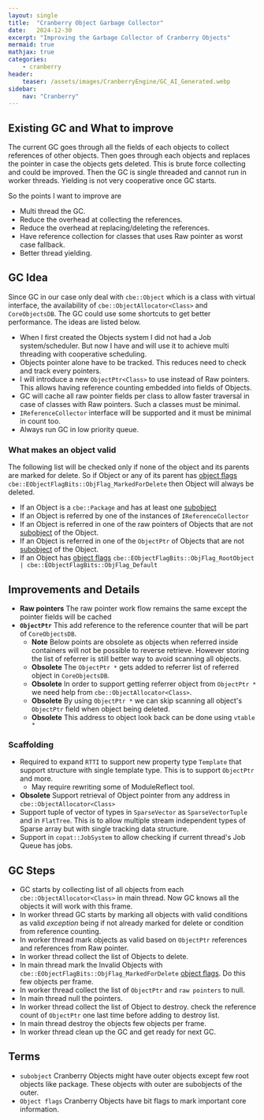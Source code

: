 ```yaml
---
layout: single
title:  "Cranberry Object Garbage Collector"
date:   2024-12-30
excerpt: "Improving the Garbage Collector of Cranberry Objects"
mermaid: true
mathjax: true
categories: 
    - cranberry
header:
    teaser: /assets/images/CranberryEngine/GC_AI_Generated.webp
sidebar:
    nav: "Cranberry"
---
```


## Existing GC and What to improve

The current GC goes through all the fields of each objects to collect references of other objects. Then goes through each objects and replaces the pointer in case the objects gets deleted.
This is brute force collecting and could be improved. Then the GC is single threaded and cannot run in worker threads. Yielding is not very cooperative once GC starts.

So the points I want to improve are

- Multi thread the GC.
- Reduce the overhead at collecting the references.
- Reduce the overhead at replacing/deleting the references.
- Have reference collection for classes that uses Raw pointer as worst case fallback.
- Better thread yielding.

## GC Idea

Since GC in our case only deal with `cbe::Object` which is a class with virtual interface, the availability of `cbe::ObjectAllocator<Class>` and `CoreObjectsDB`. The GC could use some shortcuts to get better performance. The ideas are listed below.

- When I first created the Objects system I did not had a Job system/scheduler. But now I have and will use it to achieve multi threading with cooperative scheduling.
- Objects pointer alone have to be tracked. This reduces need to check and track every pointers.
- I will introduce a new `ObjectPtr<Class>` to use instead of Raw pointers. This allows having reference counting embedded into fields of Objects.
- GC will cache all raw pointer fields per class to allow faster traversal in case of classes with Raw pointers. Such a classes must be minimal.
- `IReferenceCollector` interface will be supported and it must be minimal in count too.
- Always run GC in low priority queue.

### What makes an object valid

The following list will be checked only if none of the object and its parents are marked for delete. So if Object or any of its parent has [object flags] `cbe::EObjectFlagBits::ObjFlag_MarkedForDelete` then Object will always be deleted.

- If an Object is a `cbe::Package` and has at least one [subobject]
- If an Object is referred by one of the instances of `IReferenceCollector`
- If an Object is referred in one of the raw pointers of Objects that are not [subobject] of the Object.
- If an Object is referred in one of the `ObjectPtr` of Objects that are not [subobject] of the Object.
- If an Object has [object flags] `cbe::EObjectFlagBits::ObjFlag_RootObject | cbe::EObjectFlagBits::ObjFlag_Default`

## Improvements and Details

- **Raw pointers** The raw pointer work flow remains the same except the pointer fields will be cached
- **`ObjectPtr`** This add reference to the reference counter that will be part of `CoreObjectsDB`.
  - **Note** Below points are obsolete as objects when referred inside containers will not be possible to reverse retrieve. However storing the list of referrer is still better way to avoid scanning all objects.
  - **Obsolete** The `ObjectPtr *` gets added to referrer list of referred object in `CoreObjectsDB`.
  - **Obsolete** In order to support getting referrer object from `ObjectPtr *` we need help from `cbe::ObjectAllocator<Class>`.
  - **Obsolete** By using `ObjectPtr *` we can skip scanning all object's `ObjectPtr` field when object being deleted.
  - **Obsolete** This address to object look back can be done using `vtable *`

### Scaffolding

- Required to expand `RTTI` to support new property type `Template` that support structure with single template type. This is to support `ObjectPtr` and more.
  - May require rewriting some of ModuleReflect tool.
- **Obsolete** Support retrieval of Object pointer from any address in `cbe::ObjectAllocator<Class>`
- Support tuple of vector of types in `SparseVector` as `SparseVectorTuple` and in `FlatTree`. This is to allow multiple stream independent types of Sparse array but with single tracking data structure.
- Support in `copat::JobSystem` to allow checking if current thread's Job Queue has jobs.

## GC Steps

- GC starts by collecting list of all objects from each `cbe::ObjectAllocator<Class>` in main thread. Now GC knows all the objects it will work with this frame.
- In worker thread GC starts by marking all objects with valid conditions as valid *exception* being if not already marked for delete or condition from reference counting.
- In worker thread mark objects as valid based on `ObjectPtr` references and references from Raw pointer.
- In worker thread collect the list of Objects to delete.
- In main thread mark the Invalid Objects with `cbe::EObjectFlagBits::ObjFlag_MarkedForDelete` [object flags]. Do this few objects per frame.
- In worker thread collect the list of `ObjectPtr` and `raw pointers` to null.
- In main thread null the pointers.
- In worker thread collect the list of Object to destroy. check the reference count of `ObjectPtr` one last time before adding to destroy list.
- In main thread destroy the objects few objects per frame.
- In worker thread clean up the GC and get ready for next GC.

## Terms

- <a id="term-subobject">`subobject`</a> Cranberry Objects might have outer objects except few root objects like package. These objects with outer are subobjects of the outer.
- <a id="term-obj-flags">`Object flags`</a> Cranberry Objects have bit flags to mark important core information.

[//]: # (Below are link reference definitions)
[subobject]: #term-subobject
[object flags]: #term-obj-flags
